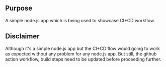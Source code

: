 ## Purpose
A simple node.js app which is being used to showcase CI+CD workflow.

## Disclaimer
Although it's a simple node.js app but the CI+CD flow would going to work as expected without any problem for any node.js app. But still, the github action workflow, build steps need to be updated before proceeding further.
